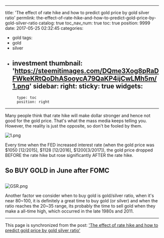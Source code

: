 
---
title: 'The effect of rate hike and how to predict gold price by gold silver ratio'
permlink: the-effect-of-rate-hike-and-how-to-predict-gold-price-by-gold-silver-ratio
catalog: true
toc_nav_num: true
toc: true
position: 9999
date: 2017-05-25 02:32:45
categories:
- gold
tags:
- gold
- silver
- investment
thumbnail: 'https://steemitimages.com/DQme3Xog8pRaDFWkeKRtQoDhASooycA79QaKP4ijCwLMh5m/1.png'
sidebar:
    right:
        sticky: true
widgets:
    -
        type: toc
        position: right
---


Many people think that rate hike will make dollar stronger and hence not good for the gold price. That's what the mass media keeps telling you. However, the reality is just the opposite, so don't be fooled by them.

![1.png](https://steemitimages.com/DQme3Xog8pRaDFWkeKRtQoDhASooycA79QaKP4ijCwLMh5m/1.png)

Every time when the FED increased interest rate (when the gold price was $1050 [12/2015], $1128 [12/2016], $1200[3/2017]), the gold price dropped BEFORE the rate hike but rose significantly AFTER the rate hike. 


## So BUY GOLD in June after FOMC<h2> 

![GSR.png](https://steemitimages.com/DQmR5fFrWLJZ3CxMutGoGYaco1nBtAEpMNwrK1sSzNgqoad/GSR.png)

Another factor we consider when to buy gold is gold/silver ratio, when it's near 80~100, it is definitely a great time to buy gold (or silver) and when the ratio reaches the 20~35 range, its probably the time to sell gold when they make a all-time high, which occurred in the late 1980s and 2011.

- - -

This page is synchronized from the post: ['The effect of rate hike and how to predict gold price by gold silver ratio'](https://steemit.com/@htliao/the-effect-of-rate-hike-and-how-to-predict-gold-price-by-gold-silver-ratio)
